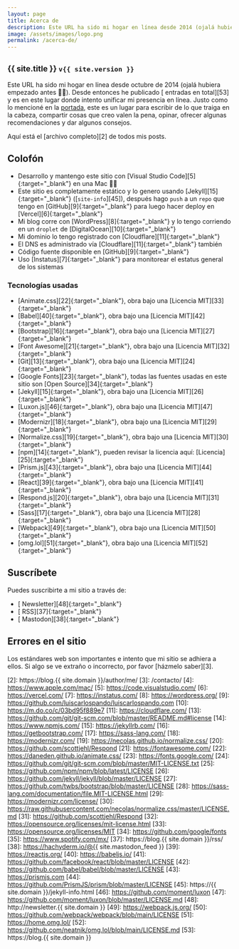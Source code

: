 ```yaml
---
layout: page
title: Acerca de
description: Este URL ha sido mi hogar en línea desde 2014 (ojalá hubiera empezado antes 🤦‍♂️). Desde entonces he publicado (abre este link para ver el número) entradas en total y es en este lugar donde intento unificar mi presencia en línea.
image: /assets/images/logo.png
permalink: /acerca-de/
---
```


<h2 class="subtitulo text-center"><small class="text-muted">{{ site.title }} <code>v{{ site.version }}</code></small></h2>

Este URL ha sido mi hogar en línea desde octubre de 2014 (ojalá hubiera empezado antes 🤦‍♂️). Desde entonces he publicado [<span id="contador-posts"></span> entradas en total][53] y es en este lugar donde intento unificar mi presencia en línea. Justo como lo mencioné en la [portada][1], este es un lugar para escribir de lo que traiga en la cabeza, compartir cosas que creo valen la pena, opinar, ofrecer algunas recomendaciones y dar algunos consejos. 

Aquí está el [archivo completo][2] de todos mis posts.

## Colofón

- Desarrollo y mantengo este sitio con [Visual Studio Code][5]{:target="_blank"} en una Mac 👨‍💻
- Este sitio es completamente estático y lo genero usando [Jekyll][15]{:target="_blank"} ([<code>site-info</code>][45]), después hago <code>push</code> a un <code>repo</code> que tengo en [GitHub][9]{:target="_blank"} para luego hacer deploy en [Vercel][6]{:target="_blank"}
- Mi blog corre con [WordPress][8]{:target="_blank"} y lo tengo corriendo en un <code>droplet</code> de [DigitalOcean][10]{:target="_blank"}
- Mi dominio lo tengo registrado con [Cloudflare][11]{:target="_blank"}
- El DNS es administrado vía [Cloudflare][11]{:target="_blank"} también
- Código fuente disponible en [GitHub][9]{:target="_blank"}
- Uso [Instatus][7]{:target="_blank"} para monitorear el estatus general de los sistemas

### Tecnologías usadas

- [Animate.css][22]{:target="_blank"}, obra bajo una [Licencia MIT][33]{:target="_blank"}
- [Babel][40]{:target="_blank"}, obra bajo una [Licencia MIT][42]{:target="_blank"}
- [Bootstrap][16]{:target="_blank"}, obra bajo una [Licencia MIT][27]{:target="_blank"}
- [Font Awesome][21]{:target="_blank"}, obra bajo una [Licencia MIT][32]{:target="_blank"}
- [Git][13]{:target="_blank"}, obra bajo una [Licencia MIT][24]{:target="_blank"}
- [Google Fonts][23]{:target="_blank"}, todas las fuentes usadas en este sitio son [Open Source][34]{:target="_blank"}
- [Jekyll][15]{:target="_blank"}, obra bajo una [Licencia MIT][26]{:target="_blank"}
- [Luxon.js][46]{:target="_blank"}, obra bajo una [Licencia MIT][47]{:target="_blank"}
- [Modernizr][18]{:target="_blank"}, obra bajo una [Licencia MIT][29]{:target="_blank"}
- [Normalize.css][19]{:target="_blank"}, obra bajo una [Licencia MIT][30]{:target="_blank"}
- [npm][14]{:target="_blank"}, pueden revisar la licencia aquí: [Licencia][25]{:target="_blank"}
- [Prism.js][43]{:target="_blank"}, obra bajo una [Licencia MIT][44]{:target="_blank"}
- [React][39]{:target="_blank"}, obra bajo una [Licencia MIT][41]{:target="_blank"}
- [Respond.js][20]{:target="_blank"}, obra bajo una [Licencia MIT][31]{:target="_blank"}
- [Sass][17]{:target="_blank"}, obra bajo una [Licencia MIT][28]{:target="_blank"}
- [Webpack][49]{:target="_blank"}, obra bajo una [Licencia MIT][50]{:target="_blank"}
- [omg.lol][51]{:target="_blank"}, obra bajo una [Licencia MIT][52]{:target="_blank"}

## Suscríbete

Puedes suscribirte a mi sitio a través de:
- [<i class="fas fa-newspaper"></i> Newsletter][48]{:target="_blank"}
- [<i class="fas fa-rss"></i> RSS][37]{:target="_blank"}
- [<i class="fa-brands fa-mastodon"></i> Mastodon][38]{:target="_blank"}

## Errores en el sitio

Los estándares web son importantes e intento que mi sitio se adhiera a ellos. Si algo se ve extraño o incorrecto, por favor [házmelo saber][3].

[1]: /
[2]: https://blog.{{ site.domain }}/author/me/
[3]: /contacto/
[4]: https://www.apple.com/mac/
[5]: https://code.visualstudio.com/
[6]: https://vercel.com/
[7]: https://instatus.com/
[8]: https://wordpress.org/
[9]: https://github.com/luiscarlospando/luiscarlospando.com
[10]: https://m.do.co/c/03bd95f889e7
[11]: https://cloudflare.com/
[13]: https://github.com/git/git-scm.com/blob/master/README.md#license
[14]: https://www.npmjs.com/
[15]: https://jekyllrb.com/
[16]: https://getbootstrap.com/
[17]: https://sass-lang.com/
[18]: https://modernizr.com/
[19]: https://necolas.github.io/normalize.css/
[20]: https://github.com/scottjehl/Respond
[21]: https://fontawesome.com/
[22]: https://daneden.github.io/animate.css/
[23]: https://fonts.google.com/
[24]: https://github.com/git/git-scm.com/blob/master/MIT-LICENSE.txt
[25]: https://github.com/npm/npm/blob/latest/LICENSE
[26]: https://github.com/jekyll/jekyll/blob/master/LICENSE
[27]: https://github.com/twbs/bootstrap/blob/master/LICENSE
[28]: https://sass-lang.com/documentation/file.MIT-LICENSE.html
[29]: https://modernizr.com/license/
[30]: https://raw.githubusercontent.com/necolas/normalize.css/master/LICENSE.md
[31]: https://github.com/scottjehl/Respond
[32]: https://opensource.org/licenses/mit-license.html
[33]: https://opensource.org/licenses/MIT
[34]: https://github.com/google/fonts
[35]: https://www.spotify.com/mx/
[37]: https://blog.{{ site.domain }}/rss/
[38]: https://hachyderm.io/@{{ site.mastodon_feed }}
[39]: https://reactjs.org/
[40]: https://babeljs.io/
[41]: https://github.com/facebook/react/blob/master/LICENSE
[42]: https://github.com/babel/babel/blob/master/LICENSE
[43]: https://prismjs.com
[44]: https://github.com/PrismJS/prism/blob/master/LICENSE
[45]: https://{{ site.domain }}/jekyll-info.html
[46]: https://github.com/moment/luxon
[47]: https://github.com/moment/luxon/blob/master/LICENSE.md
[48]: http://newsletter.{{ site.domain }}
[49]: https://webpack.js.org/
[50]: https://github.com/webpack/webpack/blob/main/LICENSE
[51]: https://home.omg.lol/
[52]: https://github.com/neatnik/omg.lol/blob/main/LICENSE.md
[53]: https://blog.{{ site.domain }}